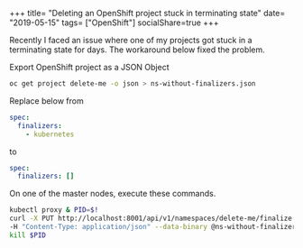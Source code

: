 +++
title= "Deleting an OpenShift project stuck in terminating state"
date= "2019-05-15"
tags= ["OpenShift"]
socialShare=true
+++

Recently I faced an issue where one of my projects got stuck in a terminating state for days. The workaround below fixed the problem.

Export OpenShift project as a JSON Object

```bash
oc get project delete-me -o json > ns-without-finalizers.json
```

Replace below from

```yaml
spec:
  finalizers:
    - kubernetes
```

to

```yaml
spec:
  finalizers: []
```

On one of the master nodes, execute these commands.

```bash
kubectl proxy & PID=$!
curl -X PUT http://localhost:8001/api/v1/namespaces/delete-me/finalize \
-H "Content-Type: application/json" --data-binary @ns-without-finalizers.json
kill $PID
```
